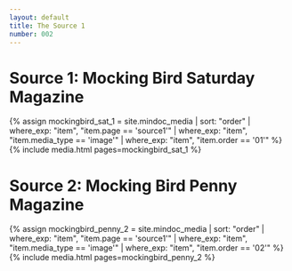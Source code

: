 ```yaml
---
layout: default
title: The Source 1
number: 002
---
```


# Source 1: Mocking Bird Saturday Magazine

{% assign mockingbird_sat_1 = site.mindoc_media | sort: "order" |
where_exp: "item", "item.page == 'source1'" | where_exp: "item",
"item.media_type == 'image'" | where_exp: "item", "item.order == '01'"
%}
{% include media.html pages=mockingbird_sat_1 %}


# Source 2: Mocking Bird Penny Magazine

{% assign mockingbird_penny_2 = site.mindoc_media | sort: "order" |
where_exp: "item", "item.page == 'source1'" | where_exp: "item",
"item.media_type == 'image'" | where_exp: "item", "item.order == '02'"
%}
{% include media.html pages=mockingbird_penny_2 %}


